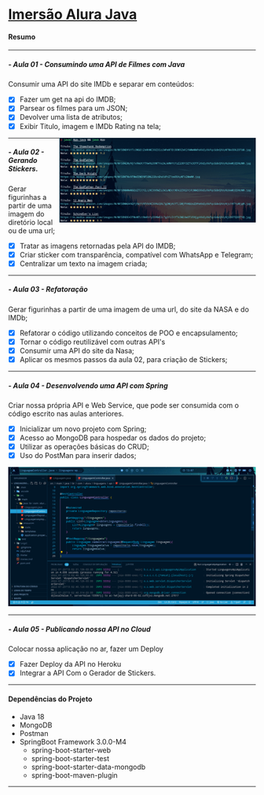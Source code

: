 # [Imersão Alura Java](https://www.alura.com.br/imersao-java?version=java2)

#### Resumo
_____________________
 
##### - Aula 01 - Consumindo uma API de Filmes com Java

Consumir uma API do site IMDb e separar em conteúdos:

- [x] Fazer um get na api do IMDB;
- [x] Parsear os filmes para um JSON;
- [x] Devolver uma lista de atributos;
- [x] Exibir Titulo, imagem e IMDb Rating na tela;

<p align="left">
<img src="https://github.com/leandrofmoraes/imersao-java-alura/blob/master/imagens/IMDb-api-alura-stickers.png" align="right" width="400px">
</p>

_____________________
##### - Aula 02 - Gerando Stickers.

Gerar figurinhas a partir de uma imagem do diretório local ou de uma url;

- [x] Tratar as imagens retornadas pela API do IMDB;
- [x] Criar sticker com transparência, compatível com WhatsApp e Telegram;
- [x] Centralizar um texto na imagem criada;
_____________________

##### - Aula 03 - Refatoração   

Gerar figurinhas a partir de uma imagem de uma url, do site da NASA e do IMDb;
- [x] Refatorar o código utilizando conceitos de POO e encapsulamento; 
- [x] Tornar o código reutilizável com outras API's
- [x] Consumir uma API do site da Nasa;
- [x] Aplicar os mesmos passos da aula 02, para criação de Stickers;
_____________________

##### - Aula 04 - Desenvolvendo uma API com Spring

Criar nossa própria API e Web Service, que pode ser consumida com o código escrito nas aulas anteriores.

- [x] Inicializar um novo projeto com Spring; 
- [x] Acesso ao MongoDB para hospedar os dados do projeto;
- [x] Utilizar as operações básicas do CRUD; 
- [x] Uso do PostMan para inserir dados;

<p align="left">
<img src="https://github.com/leandrofmoraes/imersao-java-alura/blob/master/imagens/VsCode-Java-Spring_5.png" width="800px">
</p>

_____________________

##### - Aula 05 - Publicando nossa API no Cloud

Colocar nossa aplicação no ar, fazer um Deploy

- [x] Fazer Deploy da API no Heroku
- [x] Integrar a API Com o Gerador de Stickers.

_____________________

#### Dependências do Projeto
- Java 18
- MongoDB
- Postman
- SpringBoot Framework 3.0.0-M4
    - spring-boot-starter-web
    - spring-boot-starter-test
    - spring-boot-starter-data-mongodb
    - spring-boot-maven-plugin

<!-- (PT-Br) -->
<!-- Projeto criado durante as aulas da Imersão Java da Alura. -->

<!-- (Eng) -->
<!-- Project carried out at Alura's Java Immersion (intensive java class) -->

_____________________

